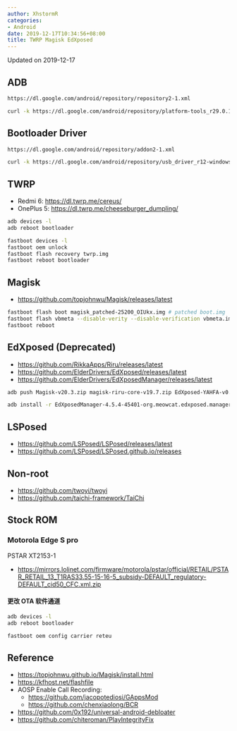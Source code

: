 ```yaml
---
author: XhstormR
categories:
- Android
date: 2019-12-17T10:34:56+08:00
title: TWRP Magisk EdXposed
---
```


<!--more-->

Updated on 2019-12-17

>

## ADB
```bash
https://dl.google.com/android/repository/repository2-1.xml

curl -k https://dl.google.com/android/repository/platform-tools_r29.0.1-windows.zip | busybox unzip -
```

## Bootloader Driver
```bash
https://dl.google.com/android/repository/addon2-1.xml

curl -k https://dl.google.com/android/repository/usb_driver_r12-windows.zip | busybox unzip -
```

## TWRP
* Redmi 6: https://dl.twrp.me/cereus/
* OnePlus 5: https://dl.twrp.me/cheeseburger_dumpling/

```bash
adb devices -l
adb reboot bootloader

fastboot devices -l
fastboot oem unlock
fastboot flash recovery twrp.img
fastboot reboot bootloader
```

## Magisk
* https://github.com/topjohnwu/Magisk/releases/latest

```bash
fastboot flash boot magisk_patched-25200_OIUkx.img # patched boot.img
fastboot flash vbmeta --disable-verity --disable-verification vbmeta.img
fastboot reboot
```

## EdXposed (Deprecated)
* https://github.com/RikkaApps/Riru/releases/latest
* https://github.com/ElderDrivers/EdXposed/releases/latest
* https://github.com/ElderDrivers/EdXposedManager/releases/latest

```bash
adb push Magisk-v20.3.zip magisk-riru-core-v19.7.zip EdXposed-YAHFA-v0.4.6.1.4510.zip /sdcard/Download/

adb install -r EdXposedManager-4.5.4-45401-org.meowcat.edxposed.manager-release.apk
```

## LSPosed
* https://github.com/LSPosed/LSPosed/releases/latest
* https://github.com/LSPosed/LSPosed.github.io/releases

## Non-root
* https://github.com/twoyi/twoyi
* https://github.com/taichi-framework/TaiChi


## Stock ROM

### Motorola Edge S pro
PSTAR XT2153-1

* https://mirrors.lolinet.com/firmware/motorola/pstar/official/RETAIL/PSTAR_RETAIL_13_T1RAS33.55-15-16-5_subsidy-DEFAULT_regulatory-DEFAULT_cid50_CFC.xml.zip

#### 更改 OTA 软件通道

```bash
adb devices -l
adb reboot bootloader

fastboot oem config carrier reteu
```

## Reference
* https://topjohnwu.github.io/Magisk/install.html
* https://kfhost.net/flashfile
* AOSP Enable Call Recording:
    * https://github.com/jacopotediosi/GAppsMod
    * https://github.com/chenxiaolong/BCR
* https://github.com/0x192/universal-android-debloater
* https://github.com/chiteroman/PlayIntegrityFix
